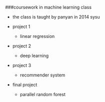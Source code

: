 ###coursework in machine learning class 
- the class is taught by panyan in 2014 sysu

- project 1
	- linear regression
- project 2 
	- deep learning
- project 3
	- recommender system

- final project
	- parallel random forest
